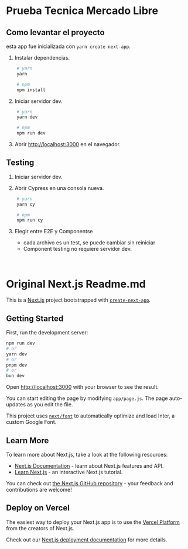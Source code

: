 # Prueba Tecnica Mercado Libre

## Como levantar el proyecto

esta app fue inicializada con `yarn create next-app`.

1. Instalar dependencias.

```bash
    # yarn
    yarn

    # npm
    npm install
```

2. Iniciar servidor dev.

```bash
    # yarn
    yarn dev

    # npm
    npm run dev
```

3. Abrir [http://localhost:3000](http://localhost:3000) en el navegador.

## Testing

1. Iniciar servidor dev.

2. Abrir Cypress en una consola nueva.

```bash
    # yarn
    yarn cy

    # npm
    npm run cy
```

3. Elegir entre E2E y Componentse

    - cada archivo es un test, se puede cambiar sin reiniciar
    - Component testing no requiere servidor dev.

<br>

# Original Next.js Readme.md

This is a [Next.js](https://nextjs.org/) project bootstrapped with [`create-next-app`](https://github.com/vercel/next.js/tree/canary/packages/create-next-app).

## Getting Started

First, run the development server:

```bash
npm run dev
# or
yarn dev
# or
pnpm dev
# or
bun dev
```

Open [http://localhost:3000](http://localhost:3000) with your browser to see the result.

You can start editing the page by modifying `app/page.js`. The page auto-updates as you edit the file.

This project uses [`next/font`](https://nextjs.org/docs/basic-features/font-optimization) to automatically optimize and load Inter, a custom Google Font.

## Learn More

To learn more about Next.js, take a look at the following resources:

-   [Next.js Documentation](https://nextjs.org/docs) - learn about Next.js features and API.
-   [Learn Next.js](https://nextjs.org/learn) - an interactive Next.js tutorial.

You can check out [the Next.js GitHub repository](https://github.com/vercel/next.js/) - your feedback and contributions are welcome!

## Deploy on Vercel

The easiest way to deploy your Next.js app is to use the [Vercel Platform](https://vercel.com/new?utm_medium=default-template&filter=next.js&utm_source=create-next-app&utm_campaign=create-next-app-readme) from the creators of Next.js.

Check out our [Next.js deployment documentation](https://nextjs.org/docs/deployment) for more details.
